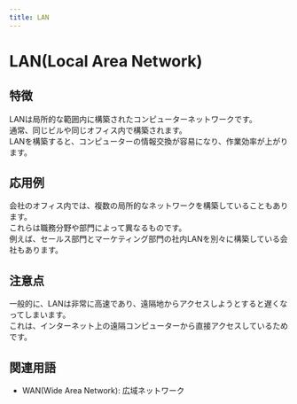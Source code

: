 ```yaml
---
title: LAN
---
```


# LAN(Local Area Network)
## 特徴
LANは局所的な範囲内に構築されたコンピューターネットワークです。  
通常、同じビルや同じオフィス内で構築されます。  
LANを構築すると、コンピューターの情報交換が容易になり、作業効率が上がります。


## 応用例
会社のオフィス内では、複数の局所的なネットワークを構築していることもあります。  
これらは職務分野や部門によって異なるものです。  
例えば、セールス部門とマーケティング部門の社内LANを別々に構築している会社もあります。


## 注意点
一般的に、LANは非常に高速であり、遠隔地からアクセスしようとすると遅くなってしまいます。  
これは、インターネット上の遠隔コンピューターから直接アクセスしているためです。


## 関連用語
- WAN(Wide Area Network): 広域ネットワーク